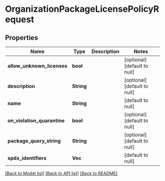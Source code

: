 # OrganizationPackageLicensePolicyRequest

## Properties
Name | Type | Description | Notes
------------ | ------------- | ------------- | -------------
**allow_unknown_licenses** | **bool** |  | [optional] [default to null]
**description** | **String** |  | [optional] [default to null]
**name** | **String** |  | [default to null]
**on_violation_quarantine** | **bool** |  | [optional] [default to null]
**package_query_string** | **String** |  | [optional] [default to null]
**spdx_identifiers** | **Vec<String>** |  | [default to null]

[[Back to Model list]](../README.md#documentation-for-models) [[Back to API list]](../README.md#documentation-for-api-endpoints) [[Back to README]](../README.md)


